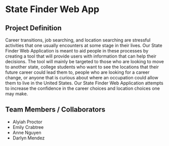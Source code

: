 # State Finder Web App

## Project Definition
Career transitions, job searching, and location searching are stressful activities that one usually encounters at some stage in their lives. Our State Finder Web Application is meant to aid people in these processes by creating a tool that will provide users with information that can help their decisions. The tool will mainly be targeted to those who are looking to move to another state, college students who want to see the locations that their future career could lead them to, people who are looking for a career change, or anyone that is curious about where an occupation could allow them to live in the United States. Our State Finder Web Application attempts to increase the confidence in the career choices and location choices one may make.

## Team Members / Collaborators
* Alyiah Proctor
* Emily Crabtree
* Anne Nguyen
* Darlyn Mendez
